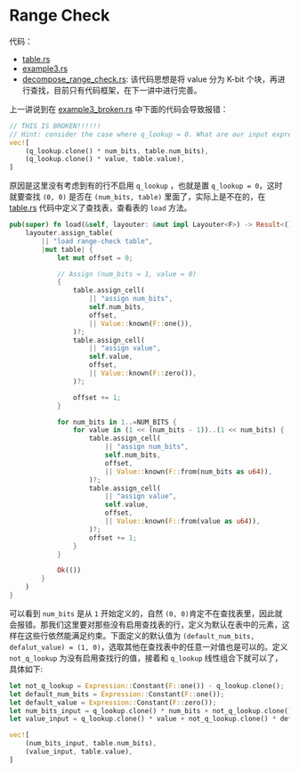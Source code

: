# Range Check
代码：
* [table.rs](/courses/Halo2-0xPARC/halo2-examples/src/range_check/example3/table.rs)
* [example3.rs](/courses/Halo2-0xPARC/halo2-examples/src/range_check/example3.rs)
* [decompose_range_check.rs](/courses/Halo2-0xPARC/halo2-examples/src/range_check/decompose_range_check.rs): 该代码思想是将 value 分为 K-bit 个块，再进行查找，目前只有代码框架，在下一讲中进行完善。

上一讲说到在 [example3_broken.rs](/courses/Halo2-0xPARC/halo2-examples/src/range_check/example3_broken.rs) 中下面的代码会导致报错：
```rust
// THIS IS BROKEN!!!!!!
// Hint: consider the case where q_lookup = 0. What are our input expressions to the lookup argument then?
vec![
    (q_lookup.clone() * num_bits, table.num_bits),
    (q_lookup.clone() * value, table.value),
]
```
原因是这里没有考虑到有的行不启用 `q_lookup` ，也就是置 `q_lookup = 0`，这时就要查找 `(0, 0)` 是否在 `(num_bits, table)` 里面了，实际上是不在的，在 [table.rs](/courses/Halo2-0xPARC/halo2-examples/src/range_check/example3_broken/table.rs) 代码中定义了查找表，查看表的 `load` 方法。
```rust
pub(super) fn load(&self, layouter: &mut impl Layouter<F>) -> Result<(), Error> {
    layouter.assign_table(
        || "load range-check table", 
        |mut table| {
            let mut offset = 0;

            // Assign (num_bits = 1, value = 0)
            {
                table.assign_cell(
                    || "assign num_bits", 
                    self.num_bits, 
                    offset, 
                    || Value::known(F::one()),
                )?;
                table.assign_cell(
                    || "assign value", 
                    self.value, 
                    offset, 
                    || Value::known(F::zero()),
                )?;

                offset += 1;
            }

            for num_bits in 1..=NUM_BITS {
                for value in (1 << (num_bits - 1))..(1 << num_bits) {
                    table.assign_cell(
                        || "assign num_bits", 
                        self.num_bits, 
                        offset, 
                        || Value::known(F::from(num_bits as u64)),
                    )?;
                    table.assign_cell(
                        || "assign value", 
                        self.value, 
                        offset, 
                        || Value::known(F::from(value as u64)),
                    )?;
                    offset += 1;
                }
            }

            Ok(())
        }
    )
}  
```
可以看到 `num_bits` 是从 `1` 开始定义的，自然 `(0, 0)`肯定不在查找表里，因此就会报错。那我们这里要对那些没有启用查找表的行，定义为默认在表中的元素，这样在这些行依然能满足约束。下面定义的默认值为 `(default_num_bits, defalut_value) = (1, 0)`，选取其他在查找表中的任意一对值也是可以的。定义 `not_q_lookup` 为没有启用查找行的值，接着和 `q_lookup` 线性组合下就可以了，具体如下:
```rust
let not_q_lookup = Expression::Constant(F::one()) - q_lookup.clone();
let default_num_bits = Expression::Constant(F::one());
let default_value = Expression::Constant(F::zero());
let num_bits_input = q_lookup.clone() * num_bits + not_q_lookup.clone() * default_num_bits;
let value_input = q_lookup.clone() * value + not_q_lookup.clone() * default_value;

vec![
    (num_bits_input, table.num_bits),
    (value_input, table.value),
]
```